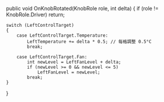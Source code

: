 public void OnKnobRotated(KnobRole role, int delta)
{
    if (role != KnobRole.Driver) return;

    switch (LeftControlTarget)
    {
        case LeftControlTarget.Temperature:
            LeftTemperature += delta * 0.5; // 每格調整 0.5°C
            break;

        case LeftControlTarget.Fan:
            int newLevel = LeftFanLevel + delta;
            if (newLevel >= 0 && newLevel <= 5)
                LeftFanLevel = newLevel;
            break;
    }
}